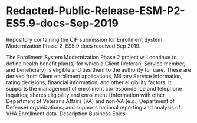 # Redacted-Public-Release-ESM-P2-ES5.9-docs-Sep-2019
Repository containing the CIF submission for Enrollment System Modernization Phase 2, ES5.9 docs received Sep 2019.

The Enrollment System Modernization Phase 2 project will continue to define health benefit plan(s) for which a Client (Veteran, Service member, and beneficiary) is eligible and ties them to the authority for care. These are derived from Client enrollment applications, Military Service Information, rating decisions, financial information, and other eligibility factors. It supports the management of enrollment correspondence and telephone inquiries; shares eligibility and enrollment I information with other Department of Veterans Affairs (VA) and non-VA (e.g., Department of Defense) organizations; and supports national reporting and analysis of VHA Enrollment data. 
Description Business Epics: 
